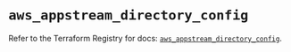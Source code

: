 # `aws_appstream_directory_config`

Refer to the Terraform Registry for docs: [`aws_appstream_directory_config`](https://registry.terraform.io/providers/hashicorp/aws/6.3.0/docs/resources/appstream_directory_config).
